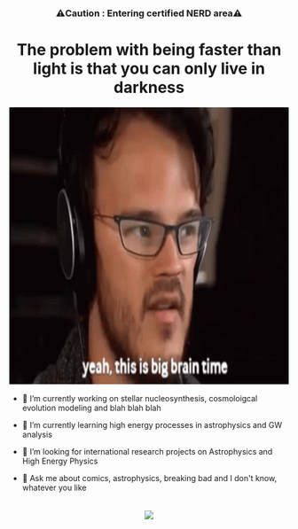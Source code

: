 ### <div align="center">⚠️Caution : Entering certified NERD area⚠️</div>

# <div align="center">The problem with being faster than light is that you can only live in darkness</div>
<div align="center">
<img height="500" src = "https://github.com/centarsirius/centarsirius/blob/main/tenor.gif">
</div>  

- 🔭 I’m currently working on stellar nucleosynthesis, cosmoloigcal evolution modeling and blah blah blah

- 🌱 I’m currently learning high energy processes in astrophysics and GW analysis

- 🤔 I’m looking for international research projects on Astrophysics and High Energy Physics

- 💬 Ask me about comics, astrophysics, breaking bad and I don't know, whatever you like
  
<br/>  

<div align="center"><img src="https://github-readme-stats.vercel.app/api?username=centarsirius&show_icons=true&title_color=fff&icon_color=79ff97&text_color=9f9f9f&bg_color=151515&count_private=true" align="center" /></div>

  

